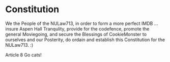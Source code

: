 # Constitution

We the People of the NULaw713, in order to form a more perfect IMDB ...
insure Aspen Hall Tranqulity, provide for the codefence, promote the general Moviegoing, and secure the Blessings of CookieMonster to ourselves and our Posterity, do ordain and establish this Constitution for the NULaw713.
:)

Article 8
Go cats!
